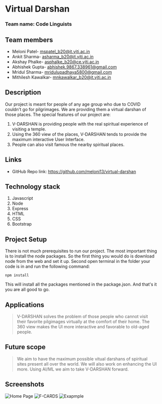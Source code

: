# Virtual Darshan

### Team name: Code Linguists

## Team members
* Meloni Patel- mspatel_b20@it.vjti.ac.in
* Ankit Sharma- asharma_b20@it.vjti.ac.in
* Akshay Phalke- asphalke_b20@ce.vjti.ac.in
* Abhishek Gupta- abhishek.9867.338961@gmail.com
* Mridul Sharma- mridulupadhaya5800@gmail.com
* Mithilesh Kawalkar- mnkawalkar_b20@it.vjti.ac.in


## Description
Our project is meant for people of any age group who due to COVID couldn't go for pilgrimages. We are providing them a virtual darshan of those places. The special features of our project are:
1. V-DARSHAN is providing people with the real spiritual experience of visiting a temple.
2. Using the 360 view of the places, V-DARSHAN tends to provide the maximum interactive User Interface.
3. People can also visit famous the nearby spiritual places.




## Links
* GitHub Repo link: https://github.com/meloni13/virtual-darshan

## Technology stack

1. Javascript
2. Node
3. Express
4. HTML
5. CSS
6. Bootstrap

## Project Setup
There is not much prerequisites to run our project. The most important thing is to install the node packages. So the first thing you would do is download node from the web and set it up. Second open terminal in the folder your code is in and run the following command:
```
npm install
```
This will install all the packages mentioned in the package.json. And that's it you are all good to go.

## Applications
> V-DARSHAN solves the problem of those people who cannot visit their favorite pilgimages virtually at the comfort of their home.
> The 360 view makes the UI more interactive and favorable to old-aged people.

## Future scope
> We aim to have the maximum possible vitual darshans of spiritual sites present all over the world.
> We will also work on enhancing the UI more.
> Using AI/ML we aim to take V-DARSHAN forward. 

## Screenshots
![Home Page](https://www.linkpicture.com/q/IMG-20220326-WA0003.jpg "Home Page")
![F-CARDS](https://www.linkpicture.com/q/IMG-20220326-WA0005.jpg "Floating Cards")
![Exapmple](https://www.linkpicture.com/q/IMG-20220326-WA0004.jpg "Temple")
